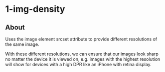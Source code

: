 # 1-img-density

## About

Uses the image element srcset attribute to provide different resolutions of the same image.

With these different resolutions, we can ensure that our images look sharp
no matter the device it is viewed on, e.g. images with the highest resolution
will show for devices with a high DPR like an iPhone with retina display.
